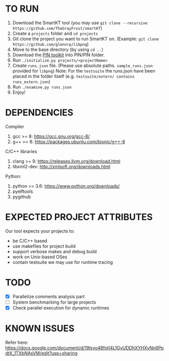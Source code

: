 # TO RUN

1. Download the SmartKT tool (you may use `git clone --recursive https://github.com/TheGrayFrost/smartKT`)
2. Create a `projects` folder and `cd projects`
3. Git clone the project you want to run SmartKT on. (Example: `git clone https://github.com/glennrp/libpng`)
4. Move to the base directory (by using `cd ..`)
5. Download the [PIN toolkit](https://software.intel.com/en-us/articles/pin-a-binary-instrumentation-tool-downloads) into PIN/PIN folder.
6. Run `./initialize.py projects/<projectName>`
7. Create `runs.json` file. (Please use absolute paths. `sample_runs.json` provided for `libpng`)
Note: For the `testsuite` the runs.json have been placed in the folder itself (e.g. `testsuite/extern/ contains runs_extern.json`)
8. Run `./examine.py runs.json`
9. Enjoy!

# DEPENDENCIES

Compiler
1. gcc >= 8: https://gcc.gnu.org/gcc-8/
2. g++ >= 8: https://packages.ubuntu.com/bionic/g++-8

C/C++ libraries
1. clang >= 9: https://releases.llvm.org/download.html
2. libxml2-dev: http://xmlsoft.org/downloads.html

Python:
1. python >= 3.6: https://www.python.org/downloads/
2. pyelftools
3. pygithub

# EXPECTED PROJECT ATTRIBUTES

Our tool expects your projects to:
* be C/C++ based
* use makefiles for project build
* support verbose makes and debug build
* work on Unix-based OSes
* contain testsuite we may use for runtime tracing

# TODO
- [X] Parallelize comments analysis part
- [ ] System benchmarking for large projects
- [X] Check parallel execution for dynamic runtimes

# KNOWN ISSUES

Refer here: 
https://docs.google.com/document/d/19lsyo48fotI4L1GyUDDhXYHXvNn6PpdtX_1TXbNAsVM/edit?usp=sharing